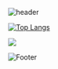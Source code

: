 
<!-- <img src="https://img.shields.io/badge/Firebase-FFCA28?style=flat-square&logo=firebase&logoColor=white"/> -->
![header](https://capsule-render.vercel.app/api?type=모양&color=auto&height=200px&section=header&text=chldwns's&fontSize=25px)


[![Top Langs](https://github-readme-stats.vercel.app/api/top-langs/?username=chldudwns95)](https://github.com/chldudwns95/github-readme-stats)

<a href="https://github.com/chldudwns95">
  <img src = "https://hits.seeyoufarm.com/api/count/incr/badge.svg?url=https%3A%2F%2Fgithub.com%2Fchldudwns95%2F&count_bg=%235F5A5A&title_bg=%235F5A5A&icon=smugmug.svg&icon_color=%23FFFFFF&title=%3AD&edge_flat=false)"/>
</a>

![Footer](https://capsule-render.vercel.app/api?type=waving&color=auto&height=200&section=footer)

<!--
**chldudwns95/chldudwns95** is a ✨ _special_ ✨ repository because its `README.md` (this file) appears on your GitHub profile.

Here are some ideas to get you started:

- 🔭 I’m currently working on ...
- 🌱 I’m currently learning ...
- 👯 I’m looking to collaborate on ...
- 🤔 I’m looking for help with ...
- 💬 Ask me about ...
- 📫 How to reach me: ...
- 😄 Pronouns: ...
- ⚡ Fun fact: ...
-->
